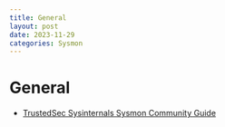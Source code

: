 ```yaml
---
title: General
layout: post
date: 2023-11-29
categories: Sysmon
---
```


# General

* [TrustedSec Sysinternals Sysmon Community Guide](https://github.com/trustedsec/SysmonCommunityGuide)
